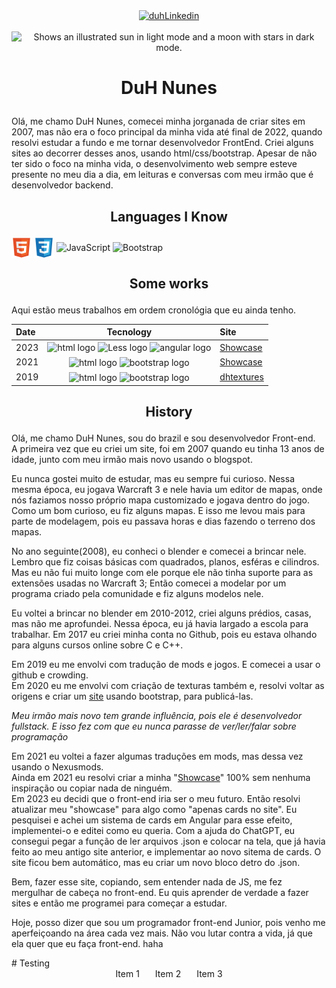<div align="center">
    <a href="#" target="_blank">
        <img src="https://img.shields.io/badge/LinkedIn-0077B5?style=for-the-badge&logo=linkedin&logoColor=white" alt="duhLinkedin" hspace="10">
    </a>
</div>
<br>
<div align="center">
    <picture>
        <source media="(prefers-color-scheme: dark)" srcset="https://user-images.githubusercontent.com/25423296/163456776-7f95b81a-f1ed-45f7-b7ab-8fa810d529fa.png">
        <source media="(prefers-color-scheme: light)" srcset="https://user-images.githubusercontent.com/25423296/163456779-a8556205-d0a5-45e2-ac17-42d089e3c3f8.png">
        <img alt="Shows an illustrated sun in light mode and a moon with stars in dark mode." src="https://user-images.githubusercontent.com/25423296/163456779-a8556205-d0a5-45e2-ac17-42d089e3c3f8.png" width="40em" wspace="10">
    </picture>
</div>

# <p align="center"> DuH Nunes</p>

Olá, me chamo DuH Nunes, comecei minha jorganada de criar sites em 2007, mas não era o foco principal da minha vida até final de 2022, quando resolvi estudar a fundo e me tornar desenvolvedor FrontEnd. Criei alguns sites ao decorrer desses anos, usando html/css/bootstrap. Apesar de não ter sido o foco na minha vida, o desenvolvimento web sempre esteve presente no meu dia a dia, em leituras e conversas com meu irmão que é desenvolvedor backend.


## <p align="center">Languages I Know</p>

<p alig="left">
<img src="https://raw.githubusercontent.com/devicons/devicon/master/icons/html5/html5-original.svg" alt="Html" width="32" height="32" align="center">
<img src="https://raw.githubusercontent.com/devicons/devicon/master/icons/css3/css3-original.svg" alt="Css" width="32" height="32" align="center">
<img src="https://cdn.jsdelivr.net/gh/devicons/devicon/icons/javascript/javascript-original.svg" alt="JavaScript" width="32" height="32" align="center">
<img src="https://cdn.jsdelivr.net/gh/devicons/devicon/icons/bootstrap/bootstrap-original.svg" alt="Bootstrap" width="32" height="32" align="center">
</p>


## <p align="center"> Some works</p>
Aqui estão meus trabalhos em ordem cronológia que eu ainda tenho.


| Date | Tecnology | Site |
| :--- | :-------: | :--- |
| 2023 | <img src="https://cdn.jsdelivr.net/gh/devicons/devicon/icons/html5/html5-original.svg" alt="html logo" width="20em" align="center"> <img src="https://cdn.jsdelivr.net/gh/devicons/devicon/icons/less/less-plain-wordmark.svg" alt="Less logo" width="20em" align="center"> <img src="https://cdn.jsdelivr.net/gh/devicons/devicon/icons/angularjs/angularjs-original.svg" alt="angular logo" width="20em" align="center"> | [Showcase](https://duhnunes.github.io)
| 2021 | <img src="https://cdn.jsdelivr.net/gh/devicons/devicon/icons/html5/html5-original.svg" alt="html logo" width="20em" align="center"> <img src="https://cdn.jsdelivr.net/gh/devicons/devicon/icons/bootstrap/bootstrap-original.svg" alt="bootstrap logo" width="20em" align="center"> | [Showcase](https://duhnunes.github.io/site/duhshowcase/100/) |
| 2019 | <img src="https://cdn.jsdelivr.net/gh/devicons/devicon/icons/html5/html5-original.svg" alt="html logo" width="20em" align="center"> <img src="https://cdn.jsdelivr.net/gh/devicons/devicon/icons/bootstrap/bootstrap-original.svg" alt="bootstrap logo" width="20em" align="center"> | [dhtextures](https://duhnunes.github.io/site/minecraft/textures/) |





## <p id="history" align="center">History</p>
Olá, me chamo DuH Nunes, sou do brazil e sou desenvolvedor Front-end.  
A primeira vez que eu criei um site, foi em 2007 quando eu tinha 13 anos de idade, junto com meu irmão mais novo usando o blogspot.

Eu nunca gostei muito de estudar, mas eu sempre fui curioso. Nessa mesma época, eu jogava Warcraft 3 e nele havia um editor de mapas, onde nós faziamos nosso próprio mapa customizado e jogava dentro do jogo. Como um bom curioso, eu fiz alguns mapas. E isso me levou mais para parte de modelagem, pois eu passava horas e dias fazendo o terreno dos mapas.

No ano seguinte(2008), eu conheci o blender e comecei a brincar nele. Lembro que fiz coisas básicas com quadrados, planos, esféras e cilindros. Mas eu não fui muito longe com ele porque ele não tinha suporte para as extensões usadas no Warcraft 3; Então comecei a modelar por um programa criado pela comunidade e fiz alguns modelos nele.

Eu voltei a brincar no blender em 2010-2012, criei alguns prédios, casas, mas não me aprofundei. Nessa época, eu já havia largado a escola para trabalhar. Em 2017 eu criei minha conta no Github, pois eu estava olhando para alguns cursos online sobre C e C++.

Em 2019 eu me envolvi com tradução de mods e jogos. E comecei a usar o github e crowding.  
Em 2020 eu me envolvi com criação de texturas também e, resolvi voltar as origens e criar um [site](https://duhnunes.github.io/site/minecraft/textures/) usando bootstrap, para publicá-las.

*Meu irmão mais novo tem grande influência, pois ele é desenvolvedor fullstack. E isso fez com que eu nunca parasse de ver/ler/falar sobre programação*

Em 2021 eu voltei a fazer algumas traduções em mods, mas dessa vez usando o Nexusmods.  
Ainda em 2021 eu resolvi criar a minha "[Showcase](https://duhnunes.github.io/site/duhshowcase/100/)" 100% sem nenhuma inspiração ou copiar nada de ninguém.  
Em 2023 eu decidi que o front-end iria ser o meu futuro. Então resolvi atualizar meu "showcase" para algo como "apenas cards no site". Eu pesquisei e achei um sistema de cards em Angular para esse efeito, implementei-o e editei como eu queria. Com a ajuda do ChatGPT, eu consegui pegar a função de ler arquivos .json e colocar na tela, que já havia feito ao meu antigo site anterior, e implementar ao novo sitema de cards. O site ficou bem automático, mas eu criar um novo bloco detro do .json.

Bem, fazer esse site, copiando, sem entender nada de JS, me fez mergulhar de cabeça no front-end. Eu quis aprender de verdade a fazer sites e então me programei para começar a estudar.

Hoje, posso dizer que sou um programador front-end Junior, pois venho me aperfeiçoando na área cada vez mais. Não vou lutar contra a vida, já que ela quer que eu faça front-end. haha

<style>
    .flex-container{
        display:flex;
        justify-content:center;
        align-items:center;
        gap:25px;
    }
</style>
<section data-markdown>
    # Testing 
    <div class="flex-container" data-template><!-- .element: style="display: flex; flex-direction: row;" -->
      <div>Item 1</div> <!-- .element: style="margin: 10px; padding: 20px;"-->
      <div>Item 2</div> <!-- .element: style="margin: 10px; padding: 20px;"-->
      <div>Item 3</div> <!-- .element: style="margin: 10px; padding: 20px;"-->
    </div>
</section>